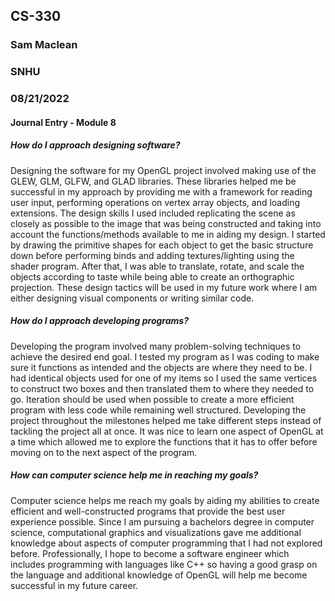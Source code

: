 ## CS-330
### Sam Maclean
### SNHU
### 08/21/2022

#### Journal Entry - Module 8

##### How do I approach designing software?

Designing the software for my OpenGL project involved making use of the GLEW, GLM, GLFW, and GLAD libraries. These libraries helped me be successful in my approach by providing me with a framework for reading user input, performing operations on vertex array objects, and loading extensions. The design skills I used included replicating the scene as closely as possible to the image that was being constructed and taking into account the functions/methods available to me in aiding my design. I started by drawing the primitive shapes for each object to get the basic structure down before performing binds and adding textures/lighting using the shader program. After that, I was able to translate, rotate, and scale the objects according to taste while being able to create an orthographic projection. These design tactics will be used in my future work where I am either designing visual components or writing similar code.

##### How do I approach developing programs?

Developing the program involved many problem-solving techniques to achieve the desired end goal. I tested my program as I was coding to make sure it functions as intended and the objects are where they need to be. I had identical objects used for one of my items so I used the same vertices to construct two boxes and then translated them to where they needed to go. Iteration should be used when possible to create a more efficient program with less code while remaining well structured. Developing the project throughout the milestones helped me take different steps instead of tackling the project all at once. It was nice to learn one aspect of OpenGL at a time which allowed me to explore the functions that it has to offer before moving on to the next aspect of the program. 


##### How can computer science help me in reaching my goals?

Computer science helps me reach my goals by aiding my abilities to create efficient and well-constructed programs that provide the best user experience possible. Since I am pursuing a bachelors degree in computer science, computational graphics and visualizations gave me additional knowledge about aspects of computer programming that I had not explored before. Professionally, I hope to become a software engineer which includes programming with languages like C++ so having a good grasp on the language and additional knowledge of OpenGL will help me become successful in my future career.
